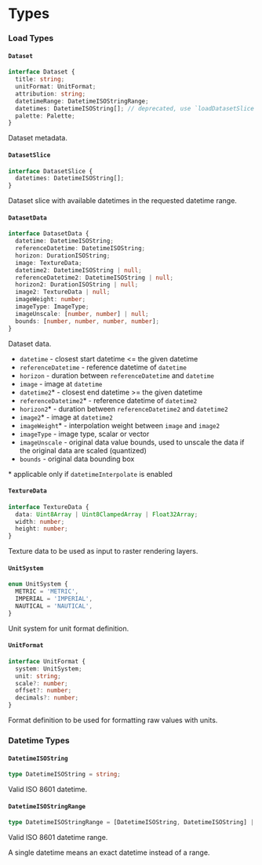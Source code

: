 # Types

### Load Types

#### `Dataset`

```typescript
interface Dataset {
  title: string;
  unitFormat: UnitFormat;
  attribution: string;
  datetimeRange: DatetimeISOStringRange;
  datetimes: DatetimeISOString[]; // deprecated, use `loadDatasetSlice` instead
  palette: Palette;
}
```

Dataset metadata.

#### `DatasetSlice`

```typescript
interface DatasetSlice {
  datetimes: DatetimeISOString[];
}
```

Dataset slice with available datetimes in the requested datetime range.

#### `DatasetData`

```typescript
interface DatasetData {
  datetime: DatetimeISOString;
  referenceDatetime: DatetimeISOString;
  horizon: DurationISOString;
  image: TextureData;
  datetime2: DatetimeISOString | null;
  referenceDatetime2: DatetimeISOString | null;
  horizon2: DurationISOString | null;
  image2: TextureData | null;
  imageWeight: number;
  imageType: ImageType;
  imageUnscale: [number, number] | null;
  bounds: [number, number, number, number];
}
```

Dataset data.

* `datetime` - closest start datetime <= the given datetime
* `referenceDatetime` - reference datetime of `datetime`
* `horizon` - duration between `referenceDatetime` and `datetime`
* `image` - image at `datetime`
* `datetime2`\* - closest end datetime >= the given datetime
* `referenceDatetime2`\* - reference datetime of `datetime2`
* `horizon2`\* - duration between `referenceDatetime2` and `datetime2`
* `image2`\* - image at `datetime2`
* `imageWeight`\* - interpolation weight between `image` and `image2`
* `imageType` - image type, scalar or vector
* `imageUnscale` - original data value bounds, used to unscale the data if the original data are scaled (quantized)
* `bounds` - original data bounding box

\* applicable only if `datetimeInterpolate` is enabled

#### `TextureData`

```typescript
interface TextureData {
  data: Uint8Array | Uint8ClampedArray | Float32Array;
  width: number;
  height: number;
}
```

Texture data to be used as input to raster rendering layers.

#### `UnitSystem`

```typescript
enum UnitSystem {
  METRIC = 'METRIC',
  IMPERIAL = 'IMPERIAL',
  NAUTICAL = 'NAUTICAL',
}
```

Unit system for unit format definition.

#### `UnitFormat`

```typescript
interface UnitFormat {
  system: UnitSystem;
  unit: string;
  scale?: number;
  offset?: number;
  decimals?: number;
}
```

Format definition to be used for formatting raw values with units.

### Datetime Types

#### `DatetimeISOString`

```typescript
type DatetimeISOString = string;
```

Valid ISO 8601 datetime.

#### `DatetimeISOStringRange`

```typescript
type DatetimeISOStringRange = [DatetimeISOString, DatetimeISOString] | DatetimeISOString;ty
```

Valid ISO 8601 datetime range.

A single datetime means an exact datetime instead of a range.
